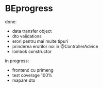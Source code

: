 # BEprogress
done:
+ data transfer object
+ dto validations
+ erori pentru mai multe tipuri
+ prinderea erorilor noi in @ControllerAdvice
+ lombok constructor

in progress:
- frontend cu primeng
- test coverage 100%
- mapare dto 
